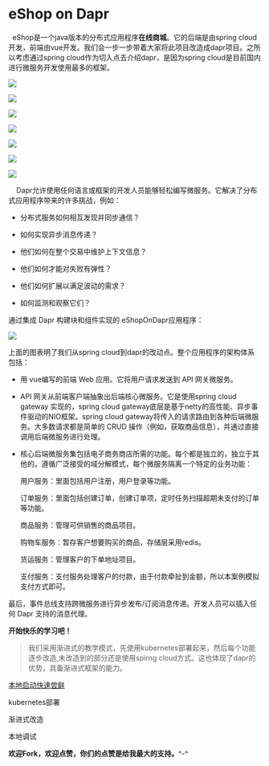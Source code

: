 # eShop on Dapr

     eShop是一个java版本的分布式应用程序**在线商城**。它的后端是由spring cloud开发，前端由vue开发。我们会一步一步带着大家将此项目改造成dapr项目。之所以考虑通过spring cloud作为切入点去介绍dapr，是因为spring cloud是目前国内进行微服务开发使用最多的框架。

![](doc/images/mall1.png)



![](doc/images/mall2.png)



![](doc/images/mall3.png)



![](doc/images/mall4.png)



![](doc/images/mall5.png)



![](doc/images/mall6.png)



![](doc/images/mall7.png)

    Dapr允许使用任何语言或框架的开发人员能够轻松编写微服务。它解决了分布式应用程序带来的许多挑战，例如：

- 分布式服务如何相互发现并同步通信？

- 如何实现异步消息传递？

- 他们如何在整个交易中维护上下文信息？

- 他们如何才能对失败有弹性？

- 他们如何扩展以满足波动的需求？

- 如何监测和观察它们？

通过集成 Dapr 构建块和组件实现的 eShopOnDapr应用程序：

![](doc/images/architecture.png)

上面的图表明了我们从spring cloud到dapr的改动点。整个应用程序的架构体系包括：

- 用 vue编写的前端 Web 应用。它将用户请求发送到 API 网关微服务。

- API 网关从前端客户端抽象出后端核心微服务。它是使用spring cloud gateway 实现的，spring cloud gateway底层是基于netty的高性能、异步事件驱动的NIO框架。spring cloud gateway将传入的请求路由到各种后端微服务。大多数请求都是简单的 CRUD 操作（例如，获取商品信息），并通过直接调用后端微服务进行处理。

- 核心后端微服务集包括电子商务商店所需的功能。每个都是独立的，独立于其他的。遵循广泛接受的域分解模式，每个微服务隔离一个特定的业务功能：
  
  用户服务：里面包括用户注册，用户登录等功能。
  
  订单服务：里面包括创建订单，创建订单项，定时任务扫描超期未支付的订单等功能。
  
  商品服务：管理可供销售的商品项目。
  
  购物车服务：暂存客户想要购买的商品，存储层采用redis。
  
  货运服务：管理客户的下单地址项目。
  
  支付服务：支付服务处理客户的付款，由于付款牵扯到金额，所以本案例模拟支付方式即可。

最后，事件总线支持跨微服务进行异步发布/订阅消息传递。开发人员可以插入任何 Dapr 支持的消息代理。



**开始快乐的学习吧！**

> 我们采用渐进式的教学模式，先使用kubernetes部署起来，然后每个功能逐步改造,未改造到的部分还是使用spirng cloud方式。这也体现了dapr的优势，具备渐进式框架的能力。

[本地启动快速尝鲜](doc/quickstart.md)

kubernetes部署

渐进式改造

本地调试



**欢迎Fork，欢迎点赞，你们的点赞是给我最大的支持。**^-^
